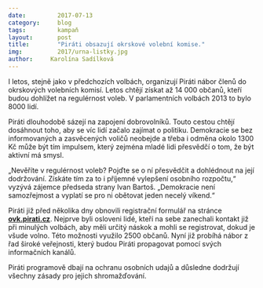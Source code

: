 ```yaml
---
date:         2017-07-13
category:     blog
tags:         kampaň
layout:       post
title:        "Piráti obsazují okrskové volební komise."
img:          2017/urna-listky.jpg
author:     Karolína Sadílková
---
```


I letos, stejně jako v předchozích volbách, organizují Piráti nábor členů do okrskových volebních komisí. Letos chtějí získat až 14 000 občanů, kteří budou dohlížet na regulérnost voleb. V parlamentních volbách 2013 to bylo 8000 lidí.

Piráti dlouhodobě sázejí na zapojení dobrovolníků. Touto cestou chtějí dosáhnout toho, aby se víc lidí začalo zajímat o politiku. Demokracie se bez informovaných a zasvěcených voličů neobejde a třeba i odměna okolo 1300 Kč může být tím impulsem, který zejména mladé lidi přesvědčí o tom, že být aktivní má smysl.

„Nevěříte v regulérnost voleb? Pojďte se o ní přesvědčit a dohlédnout na její dodržování. Získáte tím za to i příjemné vylepšení osobního rozpočtu,“ vyzývá zájemce předseda strany Ivan Bartoš. „Demokracie není samozřejmost a vyplatí se pro ni obětovat jeden necelý víkend.“

Piráti již před několika dny obnovili registrační formulář na stránce **[ovk.pirati.cz](http://ovk.pirati.cz/)**. Nejprve byli osloveni lidé, kteří na sebe zanechali kontakt již při minulých volbách, aby měli určitý náskok a mohli se registrovat, dokud je všude volno. Této možnosti využilo 2500 občanů. Nyní již probíhá nábor z řad široké veřejnosti, který budou Piráti propagovat pomocí svých informačních kanálů.

Piráti programově dbají na ochranu osobních udajů a důsledne dodržují všechny zásady pro jejich shromažďování. 

 

